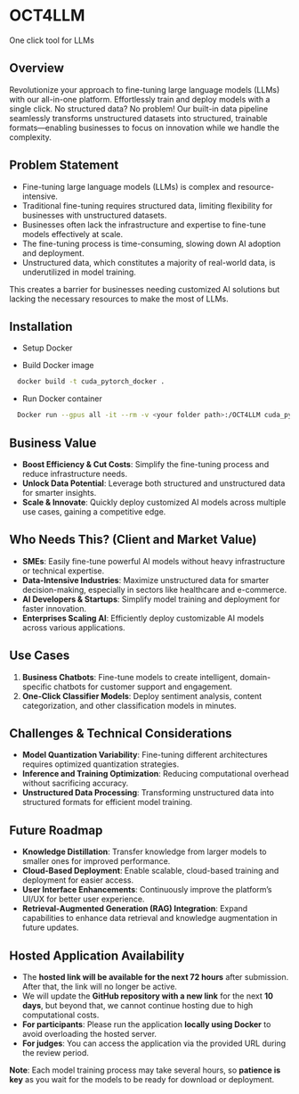 # OCT4LLM
One click tool for LLMs

## **Overview**  
Revolutionize your approach to fine-tuning large language models (LLMs) with our all-in-one platform. Effortlessly train and deploy models with a single click. No structured data? No problem! Our built-in data pipeline seamlessly transforms unstructured datasets into structured, trainable formats—enabling businesses to focus on innovation while we handle the complexity.

## **Problem Statement**  

- Fine-tuning large language models (LLMs) is complex and resource-intensive.  
- Traditional fine-tuning requires structured data, limiting flexibility for businesses with unstructured datasets.  
- Businesses often lack the infrastructure and expertise to fine-tune models effectively at scale.  
- The fine-tuning process is time-consuming, slowing down AI adoption and deployment.  
- Unstructured data, which constitutes a majority of real-world data, is underutilized in model training.  

This creates a barrier for businesses needing customized AI solutions but lacking the necessary resources to make the most of LLMs.


## Installation

- Setup Docker

- Build Docker image

```bash
  docker build -t cuda_pytorch_docker .
```

    
- Run Docker container

```bash
  Docker run --gpus all -it --rm -v <your folder path>:/OCT4LLM cuda_pytorch_docker
```


## **Business Value**  

- **Boost Efficiency & Cut Costs**: Simplify the fine-tuning process and reduce infrastructure needs.  
- **Unlock Data Potential**: Leverage both structured and unstructured data for smarter insights.  
- **Scale & Innovate**: Quickly deploy customized AI models across multiple use cases, gaining a competitive edge.

## **Who Needs This? (Client and Market Value)**  

- **SMEs**: Easily fine-tune powerful AI models without heavy infrastructure or technical expertise.  
- **Data-Intensive Industries**: Maximize unstructured data for smarter decision-making, especially in sectors like healthcare and e-commerce.  
- **AI Developers & Startups**: Simplify model training and deployment for faster innovation.  
- **Enterprises Scaling AI**: Efficiently deploy customizable AI models across various applications.

## **Use Cases**  

1. **Business Chatbots**: Fine-tune models to create intelligent, domain-specific chatbots for customer support and engagement.  
2. **One-Click Classifier Models**: Deploy sentiment analysis, content categorization, and other classification models in minutes.  

## **Challenges & Technical Considerations**  

- **Model Quantization Variability**: Fine-tuning different architectures requires optimized quantization strategies.  
- **Inference and Training Optimization**: Reducing computational overhead without sacrificing accuracy.  
- **Unstructured Data Processing**: Transforming unstructured data into structured formats for efficient model training.

## **Future Roadmap**  

- **Knowledge Distillation**: Transfer knowledge from larger models to smaller ones for improved performance.  
- **Cloud-Based Deployment**: Enable scalable, cloud-based training and deployment for easier access.  
- **User Interface Enhancements**: Continuously improve the platform’s UI/UX for better user experience.  
- **Retrieval-Augmented Generation (RAG) Integration**: Expand capabilities to enhance data retrieval and knowledge augmentation in future updates.

## **Hosted Application Availability**  

- The **hosted link will be available for the next 72 hours** after submission. After that, the link will no longer be active.  
- We will update the **GitHub repository with a new link** for the next **10 days**, but beyond that, we cannot continue hosting due to high computational costs.  
- **For participants**: Please run the application **locally using Docker** to avoid overloading the hosted server.  
- **For judges**: You can access the application via the provided URL during the review period.  

**Note**: Each model training process may take several hours, so **patience is key** as you wait for the models to be ready for download or deployment.
